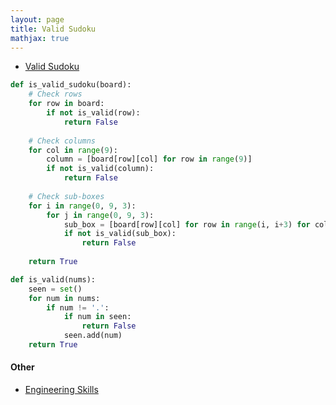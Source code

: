 ```yaml
---
layout: page
title: Valid Sudoku
mathjax: true
---
```


* [Valid Sudoku](https://leetcode.com/problems/valid-sudoku/)


```python
def is_valid_sudoku(board):
    # Check rows
    for row in board:
        if not is_valid(row):
            return False
    
    # Check columns
    for col in range(9):
        column = [board[row][col] for row in range(9)]
        if not is_valid(column):
            return False
    
    # Check sub-boxes
    for i in range(0, 9, 3):
        for j in range(0, 9, 3):
            sub_box = [board[row][col] for row in range(i, i+3) for col in range(j, j+3)]
            if not is_valid(sub_box):
                return False
    
    return True

def is_valid(nums):
    seen = set()
    for num in nums:
        if num != '.':
            if num in seen:
                return False
            seen.add(num)
    return True
```

#### Other
* [Engineering Skills](/engineering_skills)